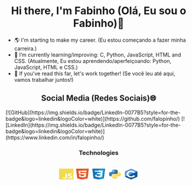 <h1 align="center">Hi there, I'm Fabinho (Olá, Eu sou o Fabinho)👋</h1>

- 🌎 I'm starting to make my career. (Eu estou começando a fazer minha carreira.)
- 🌱 I’m currently learning/improving: C, Python, JavaScript, HTML and CSS. (Atualmente, Eu estou aprendendo/aperfeiçoando: Python, JavaScript, HTML e CSS.)
- 💼 If you've read this far, let's work together! (Se você leu até aqui, vamos trabalhar juntos!)

<h2 align="center">Social Media (Redes Sociais)🌐</h2>
[![GitHub](https://img.shields.io/badge/LinkedIn-0077B5?style=for-the-badge&logo=linkedin&logoColor=white)](https://github.com/falopinho/)
[![LinkedIn](https://img.shields.io/badge/LinkedIn-0077B5?style=for-the-badge&logo=linkedin&logoColor=white)](https://www.linkedin.com/in/falopinho/)

<h3 align="center">Technologies</h3>
<div style="display: inline_block" align="center"><br>
  <img align="center" alt="Falops-Js" height="30" width="40" src="https://raw.githubusercontent.com/devicons/devicon/master/icons/javascript/javascript-plain.svg">
  <img align="center" alt="Falops-HTML" height="30" width="40" src="https://raw.githubusercontent.com/devicons/devicon/master/icons/html5/html5-original.svg">
  <img align="center" alt="Falops-CSS" height="30" width="40" src="https://raw.githubusercontent.com/devicons/devicon/master/icons/css3/css3-original.svg">
  <img align="center" alt="Falops-Python" height="30" width="40" src="https://raw.githubusercontent.com/devicons/devicon/master/icons/python/python-original.svg">
  <img align="center" alt="Falops-C" height="30" width="40" src="https://raw.githubusercontent.com/devicons/devicon/master/icons/c/c-original.svg">
</div>
